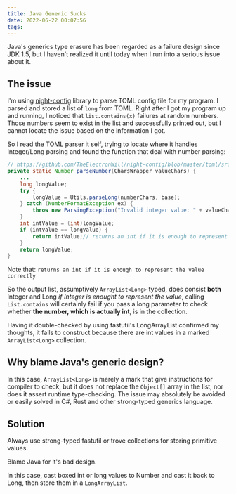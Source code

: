 ```yaml
---
title: Java Generic Sucks
date: 2022-06-22 00:07:56
tags:
---
```


Java's generics type erasure has been regarded as a failure design since JDK 1.5, but I haven't realized it until today when I run into a serious issue about it.

## The issue

I'm using [night-config](https://github.com/TheElectronWill/night-config) library to parse TOML config file for my program. I parsed and stored a list of `long` from TOML. Right after I got my program up and running, I noticed that `list.contains(x)` failures at random numbers. Those numbers seem to exist in the list and successfully printed out, but I cannot locate the issue based on the information I got.

So I read the TOML parser it self, trying to locate where it handles Integer/Long parsing and found the function that deal with number parsing:

```java
// https://github.com/TheElectronWill/night-config/blob/master/toml/src/main/java/com/electronwill/nightconfig/toml/ValueParser.java#L76
private static Number parseNumber(CharsWrapper valueChars) {
    ...
    long longValue;
    try {
        longValue = Utils.parseLong(numberChars, base);
    } catch (NumberFormatException ex) {
        throw new ParsingException("Invalid integer value: " + valueChars);
    }
    int intValue = (int)longValue;
    if (intValue == longValue) {
        return intValue;// returns an int if it is enough to represent the value correctly
    }
    return longValue;
}
```

Note that: `returns an int if it is enough to represent the value correctly`

So the output list, assumptively `ArrayList<Long>` typed, does consist **both** Integer and Long _if Integer is enought to represent the value_, calling `List.contains` will certainly fail if you pass a long parameter to check whether **the number, which is actually int**, is in the collection.

Having it double-checked by using fastutil's LongArrayList confirmed my thoughts, it fails to construct because there are int values in a marked `ArrayList<Long>` collection.

## Why blame Java's generic design?

In this case, `ArrayList<Long>` is merely a mark that give instructions for compiler to check, but it does not replace the `Object[]` array in the list, nor does it assert runtime type-checking. The issue may absolutely be avoided or easily solved in C#, Rust and other strong-typed generics language.

## Solution

Always use strong-typed fastutil or trove collections for storing primitive values.

Blame Java for it's bad design.

In this case, cast boxed int or long values to Number and cast it back to Long, then store them in a `LongArrayList`.
